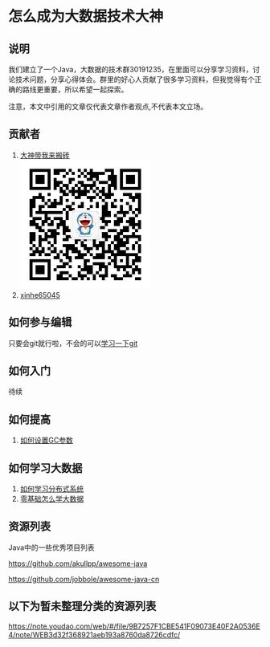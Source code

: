# 怎么成为大数据技术大神

## 说明
我们建立了一个Java，大数据的技术群30191235，在里面可以分享学习资料，讨论技术问题，分享心得体会。群里的好心人贡献了很多学习资料，但我觉得有个正确的路线更重要，所以希望一起探索。

注意，本文中引用的文章仅代表文章作者观点,不代表本文立场。

## 贡献者
1. [大神带我来搬砖](https://www.jianshu.com/u/0dc4de2272f0)  
![avatar](img/owner.jpg)
1. [xinhe65045](https://gitee.com/xinhe65045)

## 如何参与编辑
只要会git就行啦，不会的可以[学习一下git](https://www.jianshu.com/p/fb47e3d79ab3)

## 如何入门
待续
## 如何提高
1. [如何设置GC参数](https://gitee.com/xinhe65045/study/blob/master/07-%E8%AF%AD%E8%A8%80/JAVA/JVM/10-toolbox/GCLOG%E9%80%89%E9%A1%B9.md)
## 如何学习大数据
1. [如何学习分布式系统](https://www.jianshu.com/p/ec9b1b6f0968)
1. [零基础怎么学大数据](https://www.jianshu.com/p/4fc20b35dd21)

## 资源列表
Java中的一些优秀项目列表

https://github.com/akullpp/awesome-java

https://github.com/jobbole/awesome-java-cn

## 以下为暂未整理分类的资源列表
https://note.youdao.com/web/#/file/9B7257F1CBE541F09073E40F2A0536E4/note/WEB3d32f368921aeb193a8760da8726cdfc/
